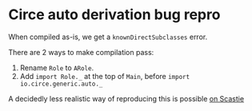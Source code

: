 # Circe auto derivation bug repro

When compiled as-is, we get a `knownDirectSubclasses` error.

There are 2 ways to make compilation pass:

  1. Rename `Role` to `ARole`.
  2. Add `import Role._` at the top of `Main`, before `import io.circe.generic.auto._`
  
A decidedly less realistic way of reproducing this is possible [on Scastie](https://scastie.scala-lang.org/lloydmeta/0resq7ZBTkSH3smuWnXVUA)